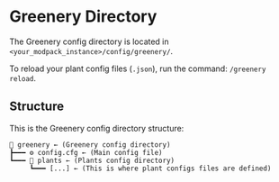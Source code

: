 # Greenery Directory

The Greenery config directory is located in `<your_modpack_instance>/config/greenery/`.

To reload your plant config files (`.json`), run the command: `/greenery reload`.

## Structure

This is the Greenery config directory structure:

```
📂 greenery ← (Greenery config directory)
┣━━━ ⚙️ config.cfg ← (Main config file)
┗━━━ 📂 plants ← (Plants config directory)
     ┗━━━ [...] ← (This is where plant configs files are defined)
```

<seealso style="cards">
   <category ref="related">
       <a href="Main-Config-File.md"/>
       <a href="Plants-Directory.md"/>
   </category>
</seealso>